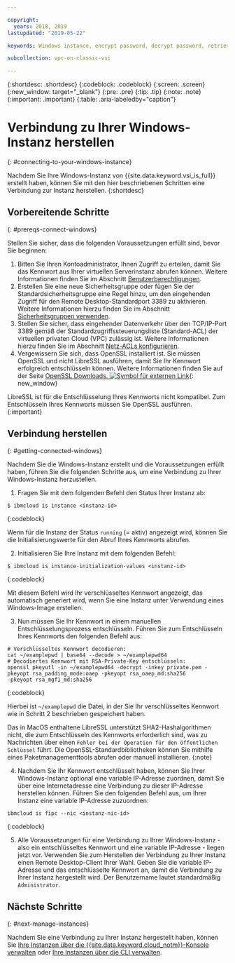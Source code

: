 ```yaml
---

copyright:
  years: 2018, 2019
lastupdated: "2019-05-22"

keywords: Windows instance, encrypt password, decrypt password, retrieve password

subcollection: vpc-on-classic-vsi

---
```


{:shortdesc: .shortdesc}
{:codeblock: .codeblock}
{:screen: .screen}
{:new_window: target="_blank"}
{:pre: .pre}
{:tip: .tip}
{:note: .note}
{:important: .important}
{:table: .aria-labeledby="caption"}

# Verbindung zu Ihrer Windows-Instanz herstellen
{: #connecting-to-your-windows-instance}

Nachdem Sie Ihre Windows-Instanz von {{site.data.keyword.vsi_is_full}} erstellt haben, können Sie mit den hier beschriebenen Schritten eine Verbindung zur Instanz herstellen.
{:shortdesc}

## Vorbereitende Schritte
{: #prereqs-connect-windows}

Stellen Sie sicher, dass die folgenden Voraussetzungen erfüllt sind, bevor Sie beginnen:

1. Bitten Sie Ihren Kontoadministrator, Ihnen Zugriff zu erteilen, damit Sie das Kennwort aus Ihrer virtuellen Serverinstanz abrufen können. Weitere Informationen finden Sie im Abschnitt [Benutzerberechtigungen](/docs/vpc-on-classic?topic=vpc-on-classic-managing-user-permissions-for-vpc-resources).
2. Erstellen Sie eine neue Sicherheitsgruppe oder fügen Sie der Standardsicherheitsgruppe eine Regel hinzu, um den eingehenden Zugriff für den Remote Desktop-Standardport 3389 zu aktivieren. Weitere Informationen hierzu finden Sie im Abschnitt [Sicherheitsgruppen verwenden](/docs/vpc-on-classic-network?topic=vpc-on-classic-network-using-security-groups).
3. Stellen Sie sicher, dass eingehender Datenverkehr über den TCP/IP-Port 3389 gemäß der Standardzugriffssteuerungsliste (Standard-ACL) der virtuellen privaten Cloud (VPC) zulässig ist. Weitere Informationen hierzu finden Sie im Abschnitt [Netz-ACLs konfigurieren](/docs/vpc-on-classic-network?topic=vpc-on-classic-network-setting-up-network-acls).
4. Vergewissern Sie sich, dass OpenSSL installiert ist. Sie müssen OpenSSL und nicht LibreSSL ausführen, damit Sie Ihr Kennwort erfolgreich entschlüsseln können. Weitere Informationen finden Sie auf der Seite [OpenSSL Downloads. ![Symbol für externen Link](../icons/launch-glyph.svg "Symbol für externen Link")](https://www.openssl.org/source/){: new_window}

LibreSSL ist für die Entschlüsselung Ihres Kennworts nicht kompatibel. Zum Entschlüsseln Ihres Kennworts müssen Sie OpenSSL ausführen.
{:important}

## Verbindung herstellen
{: #getting-connected-windows}

Nachdem Sie die Windows-Instanz erstellt und die Voraussetzungen erfüllt haben, führen Sie die folgenden Schritte aus, um eine Verbindung zu Ihrer Windows-Instanz herzustellen.

1. Fragen Sie mit dem folgenden Befehl den Status Ihrer Instanz ab:
  ```
  $ ibmcloud is instance <instanz-id>
  ```
  {:codeblock}
  
  Wenn für die Instanz der Status `running` (= aktiv) angezeigt wird, können Sie die Initialisierungswerte für den Abruf Ihres Kennworts abrufen. 

2. Initialisieren Sie Ihre Instanz mit dem folgenden Befehl:

  ```
  $ ibmcloud is instance-initialization-values <instanz-id>
  ```
  {:codeblock}
  
  Mit diesem Befehl wird Ihr verschlüsseltes Kennwort angezeigt, das automatisch generiert wird, wenn Sie eine Instanz unter Verwendung eines Windows-Image erstellen.

3. Nun müssen Sie Ihr Kennwort in einem manuellen Entschlüsselungsprozess entschlüsseln. Führen Sie zum Entschlüsseln Ihres Kennworts den folgenden Befehl aus:

  ```
  # Verschlüsseltes Kennwort decodieren:
  cat ~/examplepwd | base64 --decode > ~/examplepwd64
  # Decodiertes Kennwort mit RSA-Private-Key entschlüsseln:
  openssl pkeyutl -in ~/examplepwd64 -decrypt -inkey private.pem -pkeyopt rsa_padding_mode:oaep -pkeyopt rsa_oaep_md:sha256
  -pkeyopt rsa_mgf1_md:sha256
  ```
  {:codeblock}
  
  Hierbei ist `~/examplepwd` die Datei, in der Sie Ihr verschlüsseltes Kennwort wie in Schritt 2 beschrieben gespeichert haben.  
  
  Das in MacOS enthaltene LibreSSL unterstützt SHA2-Hashalgorithmen nicht, die zum Entschlüsseln des Kennworts erforderlich sind, was zu Nachrichten über einen `Fehler bei der Operation für den öffentlichen Schlüssel` führt. Die OpenSSL-Standardbibliotheken können Sie mithilfe eines Paketmanagementtools abrufen oder manuell installieren. 
  {:note}

4. Nachdem Sie Ihr Kennwort entschlüsselt haben, können Sie Ihrer Windows-Instanz optional eine variable IP-Adresse zuordnen, damit Sie über eine Internetadresse eine Verbindung zu dieser IP-Adresse herstellen können. Führen Sie den folgenden Befehl aus, um Ihrer Instanz eine variable IP-Adresse zuzuordnen:

  ```
  ibmcloud is fipc --nic <instanz-nic-id>
  ```
  {:codeblock}

5. Alle Voraussetzungen für eine Verbindung zu Ihrer Windows-Instanz - also ein entschlüsseltes Kennwort und eine variable IP-Adresse - liegen jetzt vor. Verwenden Sie zum Herstellen der Verbindung zu Ihrer Instanz einen Remote Desktop-Client Ihrer Wahl. Geben Sie die variable IP-Adresse und das entschlüsselte Kennwort an, damit die Verbindung zu Ihrer Instanz hergestellt wird. Der Benutzername lautet standardmäßig `Administrator`.

## Nächste Schritte
{: #next-manage-instances}

Nachdem Sie eine Verbindung zu Ihrer Instanz hergestellt haben, können Sie [Ihre Instanzen über die {{site.data.keyword.cloud_notm}}-Konsole verwalten](/docs/vpc-on-classic-vsi?topic=vpc-on-classic-vsi-managing-virtual-server-instances#managing-virtual-server-instances) oder [Ihre Instanzen über die CLI verwalten](/docs/vpc-on-classic-vsi?topic=vpc-on-classic-vsi-managing-virtual-servers-cli#managing-virtual-servers-cli). 

